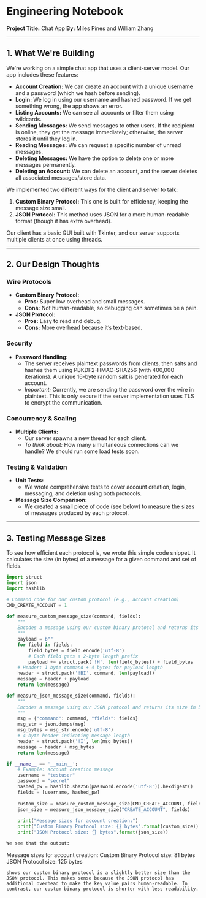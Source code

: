 # Engineering Notebook

**Project Title:** Chat App
**By:** Miles Pines and William Zhang

---

## 1. What We're Building

We're working on a simple chat app that uses a client-server model. Our app includes these features:

- **Account Creation:** We can create an account with a unique username and a password (which we hash before sending).
- **Login:** We log in using our username and hashed password. If we get something wrong, the app shows an error.
- **Listing Accounts:** We can see all accounts or filter them using wildcards.
- **Sending Messages:** We send messages to other users. If the recipient is online, they get the message immediately; otherwise, the server stores it until they log in.
- **Reading Messages:** We can request a specific number of unread messages.
- **Deleting Messages:** We have the option to delete one or more messages permanently.
- **Deleting an Account:** We can delete an account, and the server deletes all associated messages/store data.

We implemented two different ways for the client and server to talk:

1. **Custom Binary Protocol:** This one is built for efficiency, keeping the message size small.
2. **JSON Protocol:** This method uses JSON for a more human-readable format (though it has extra overhead).

Our client has a basic GUI built with Tkinter, and our server supports multiple clients at once using threads.

---

## 2. Our Design Thoughts

### Wire Protocols
- **Custom Binary Protocol:**  
  - **Pros:** Super low overhead and small messages.
  - **Cons:** Not human-readable, so debugging can sometimes be a pain.
- **JSON Protocol:**  
  - **Pros:** Easy to read and debug.
  - **Cons:** More overhead because it’s text-based.

### Security
- **Password Handling:**  
  - The server receives plaintext passwords from clients, then salts and hashes them using PBKDF2-HMAC-SHA256 (with 400,000 iterations). A unique 16-byte random salt is generated for
  each account.
  - *Important:* Currently, we are sending the password over the wire in plaintext. This is only secure if the server implementation uses TLS to encrypt the communication.

### Concurrency & Scaling
- **Multiple Clients:**  
  - Our server spawns a new thread for each client.
  - *To think about:* How many simultaneous connections can we handle? We should run some load tests soon.

### Testing & Validation
- **Unit Tests:**  
  - We wrote comprehensive tests to cover account creation, login, messaging, and deletion using both protocols.
- **Message Size Comparison:**  
  - We created a small piece of code (see below) to measure the sizes of messages produced by each protocol.

---

## 3. Testing Message Sizes

To see how efficient each protocol is, we wrote this simple code snippet. It calculates the size (in bytes) of a message for a given command and set of fields.

```python
import struct
import json
import hashlib

# Command code for our custom protocol (e.g., account creation)
CMD_CREATE_ACCOUNT = 1

def measure_custom_message_size(command, fields):
    """
    Encodes a message using our custom binary protocol and returns its size in bytes.
    """
    payload = b""
    for field in fields:
        field_bytes = field.encode('utf-8')
        # Each field gets a 2-byte length prefix
        payload += struct.pack('!H', len(field_bytes)) + field_bytes
    # Header: 1 byte command + 4 bytes for payload length
    header = struct.pack('!BI', command, len(payload))
    message = header + payload
    return len(message)

def measure_json_message_size(command, fields):
    """
    Encodes a message using our JSON protocol and returns its size in bytes.
    """
    msg = {"command": command, "fields": fields}
    msg_str = json.dumps(msg)
    msg_bytes = msg_str.encode('utf-8')
    # 4-byte header indicating message length
    header = struct.pack('!I', len(msg_bytes))
    message = header + msg_bytes
    return len(message)

if __name__ == '__main__':
    # Example: account creation message
    username = "testuser"
    password = "secret"
    hashed_pw = hashlib.sha256(password.encode('utf-8')).hexdigest()
    fields = [username, hashed_pw]
    
    custom_size = measure_custom_message_size(CMD_CREATE_ACCOUNT, fields)
    json_size = measure_json_message_size("CREATE_ACCOUNT", fields)
    
    print("Message sizes for account creation:")
    print("Custom Binary Protocol size: {} bytes".format(custom_size))
    print("JSON Protocol size: {} bytes".format(json_size))

We see that the output:
```
Message sizes for account creation:
Custom Binary Protocol size: 81 bytes
JSON Protocol size: 125 bytes
```
shows our custom binary protocol is a slightly better size than the JSON protocol. This makes sense because the JSON protocol has additional overhead to make the key value pairs human-readable. In contrast, our custom binary protocol is shorter with less readability.
